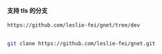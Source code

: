 
#### 支持 tls 的分支
```bash
https://github.com/leslie-fei/gnet/tree/dev


git clone https://github.com/leslie-fei/gnet.git
```

